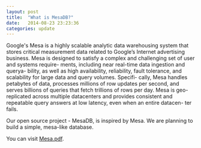 ```yaml
---
layout: post
title:  "What is MesaDB?"
date:   2014-08-23 23:23:36
categories: update
---
```


Google's Mesa is a highly scalable analytic data warehousing system that stores critical measurement data related to Google’s Internet advertising business. Mesa is designed to satisfy a complex and challenging set of user and systems require- ments, including near real-time data ingestion and querya- bility, as well as high availability, reliability, fault tolerance, and scalability for large data and query volumes. Specifi- cally, Mesa handles petabytes of data, processes millions of row updates per second, and serves billions of queries that fetch trillions of rows per day. Mesa is geo-replicated across multiple datacenters and provides consistent and repeatable query answers at low latency, even when an entire datacen- ter fails.

Our open source project - MesaDB, is inspired by Mesa. We are planning to build a simple, mesa-like database.

You can visit [Mesa.pdf](http://mesadb.com/upload/Mesa.pdf).

[jekyll-gh]: https://github.com/jekyll/jekyll
[jekyll]:    http://jekyllrb.com
